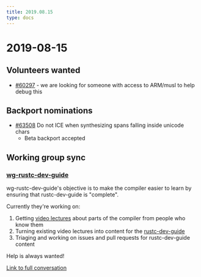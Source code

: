 ```yaml
---
title: 2019.08.15
type: docs
---
```


# 2019-08-15

## Volunteers wanted

- [#60297](https://github.com/rust-lang/rust/issues/60297) - we are looking for someone with access to ARM/musl to help debug this

## Backport nominations

- [#63508](https://github.com/rust-lang/rust/pull/63508) Do not ICE when synthesizing spans falling inside unicode chars 
  - Beta backport accepted

## Working group sync

### [wg-rustc-dev-guide](https://rust-lang.github.io/compiler-team/working-groups/rustc-dev-guide/)

wg-rustc-dev-guide's objective is to make the compiler easier to learn by ensuring that rustc-dev-guide is "complete".

Currently they're working on:

1. Getting [video lectures](https://www.youtube.com/watch?v=mAUGvNgZYtw) about parts of the compiler from people who know them
2. Turning existing video lectures into content for the [rustc-dev-guide](https://github.com/rust-lang/rustc-dev-guide)
3. Triaging and working on issues and pull requests for rustc-dev-guide content

Help is always wanted!

[Link to full conversation](https://rust-lang.zulipchat.com/#narrow/stream/131828-t-compiler/topic/weekly.20meeting.202019-08-15.20.2354818/near/173295057)
